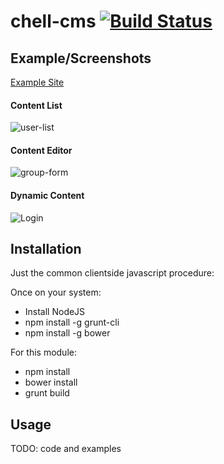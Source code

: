 # chell-cms [![Build Status](https://travis-ci.org/mimacom/chell-cms.svg?branch=master)](https://travis-ci.org/mimacom/chell-cms)

## Example/Screenshots

[Example Site](http://mimacom.github.io/chell-cms/example/example1.html)

#### Content List
![user-list](https://raw.githubusercontent.com/mimacom/chell-cms/gh-pages/screenshots/content-list.png "Content List")

#### Content Editor
![group-form](https://raw.githubusercontent.com/mimacom/chell-cms/gh-pages/screenshots/content-editor.png "Content Editor")

#### Dynamic Content
![Login](https://raw.githubusercontent.com/mimacom/chell-cms/gh-pages/screenshots/dynamic-content.png "Dynamic Content")

## Installation

Just the common clientside javascript procedure:

Once on your system:
- Install NodeJS
- npm install -g grunt-cli
- npm install -g bower

For this module:
- npm install
- bower install
- grunt build

## Usage

TODO: code and examples